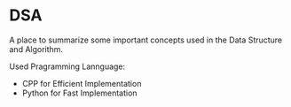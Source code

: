 # DSA
A place to summarize some important concepts used in the Data Structure and Algorithm.



Used Pragramming Lannguage: 
  - CPP for Efficient Implementation
  - Python for Fast Implementation
